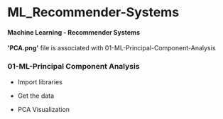 # ML_Recommender-Systems

#### Machine Learning - Recommender Systems

**'PCA.png'**
file is associated with 01-ML-Principal-Component-Analysis

### 01-ML-Principal Component Analysis
- Import libraries

- Get the data

- PCA Visualization

